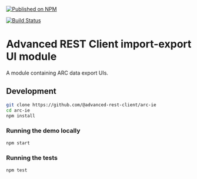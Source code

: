 [![Published on NPM](https://img.shields.io/npm/v/@advanced-rest-client/arc-ie.svg)](https://www.npmjs.com/package/@advanced-rest-client/arc-ie)

[![Build Status](https://travis-ci.com/advanced-rest-client/arc-ie.svg)](https://travis-ci.com/advanced-rest-client/arc-ie)

# Advanced REST Client import-export UI module

A module containing ARC data export UIs.

## Development

```sh
git clone https://github.com/@advanced-rest-client/arc-ie
cd arc-ie
npm install
```

### Running the demo locally

```sh
npm start
```

### Running the tests

```sh
npm test
```
